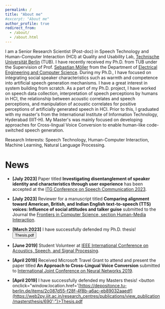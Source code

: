 ```yaml
---
permalink: /
title: "About me"
#excerpt: "About me"
author_profile: true
redirect_from: 
  - /about/
  - /about.html
---
```



I am a Senior Research Scientist (Post-doc) in Speech Technology and Human-Computer Interaction (HCI) at Quality and Usability Lab, [Technische Universität Berlin](https://www.tu-berlin.de/) (TUB). I have recently received my Ph.D. from TUB under the Supervision of Prof. [Sebastian Möller](https://www.qu.tu-berlin.de/menue/team/professur/) from the Department of [Electrical Engineering and Computer Science](https://www.eecs.tu-berlin.de/menue/fakultaet_iv/parameter/en). During my Ph.D., I have focused on integrating social speaker characteristics such as warmth and competence into artificial speech generation mechanisms. I have a great interest in system building from scratch. As a part of my Ph.D. project, I have worked on speech data collection, interpretation of speech perceptions by humans in HCI, the relationship between acoustic correlates and speech perceptions, and manipulation of acoustic correlates for positive perceptions of artificially generated speech in HCI. Prior to this, I graduated with my master's from the International Institute of Information Technology, Hyderabad (IIIT-H). My Master's was mainly focused on developing approaches for Cross-lingual Voice Conversion to enable human-like code-switched speech generation.


Research Interests: Speech Technology, Human-Computer Interaction, Machine Learning, Natural Language Processing. <br/>
 
 


News
======
- **[July 2023]** Paper titled **Investigating disentanglement of speaker identity and characteristics through
user experience** has been accepted at the [ITG Conference on Speech Communication 2023](https://www.iks.rwth-aachen.de/institut/veranstaltungen/itg-conference-on-speech-communication-2023/).

- **[July 2023]** Reviewer for a manuscript titled **Comparing alignment toward American, British, and Indian English text-to-speech (TTS) voices: Influence of social attitudes and talker guise** submitted to the Journal the [Frontiers in Computer Science, section Human-Media Interaction](https://www.frontiersin.org/articles/10.3389/fcomp.2023.1204211/full?&utm_source=Email_to_rerev_&utm_medium=Email&utm_content=T1_11.5e5_reviewer&utm_campaign=Email_publication&journalName=Frontiers_in_Computer_Science&id=1204211).

- **[March 2023]** I have successfully defended my Ph.D. thesis! <button onclick="window.location.href='https://depositonce.tu-berlin.de/items/2c087d55-f28f-4f8b-a6ac-eb89032aaedf';">Thesis.pdf</button>

- **[June 2019]** Student Volunteer at [IEEE International Conference on Acoustics, Speech, and Signal Processing](https://www.2019.ieeeicassp.org/2019.ieeeicassp.org/index.html).


- **[April 2019]** Received Microsoft Travel Grant to attend and present the paper titled **An Approach to Cross-Lingual Voice Conversion** submitted to  [International Joint Conference on Neural Networks 2019](http://www.wikicfp.com/cfp/servlet/event.showcfp?eventid=78918&copyownerid=105620).

- **[April 2019]** I have successfully defended my Masters thesis! <button onclick="window.location.href='[https://depositonce.tu-berlin.de/items/2c087d55-f28f-4f8b-a6ac-eb89032aaedf](https://web2py.iiit.ac.in/research_centres/publications/view_publication/mastersthesis/690';")>Thesis.pdf</button>
